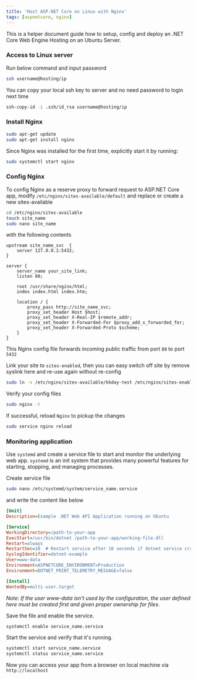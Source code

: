 ```yaml
---
title: 'Host ASP.NET Core on Linux with Nginx'
tags: [aspnetcore, nginx]
---
```


This is a helper document guide how to setup, config and deploy an .NET Core Web Engine Hosting on an Ubuntu Server.
<!-- more -->

### Access to Linux server

Run below command and input password

```bash
ssh username@hosting/ip
```

You can copy your local ssh key to server and no need password to login next time

```bash
ssh-copy-id -i .ssh/id_rsa username@hosting/ip
```

### Install Nginx

```bash
sudo apt-get update
sudo apt-get install nginx
```

Since Nginx was installed for the first time, explicitly start it by running:

```bash
sudo systemctl start nginx
```

### Config Nginx

To config Nginx as a reserve proxy to forward request to ASP.NET Core app, modify `/etc/nginx/sites-available/default` and replace or create a new sites-available

```bash
cd /etc/nginx/sites-available
touch site_name
sudo nano site_name
```

with the following contents

```nginx
upstream site_name_svc  {
    server 127.0.0.1:5432;
}

server {
    server_name your_site_link;
    listen 80;

    root /usr/share/nginx/html;
    index index.html index.htm;

    location / {
        proxy_pass http://site_name_svc;
        proxy_set_header Host $host;
        proxy_set_header X-Real-IP $remote_addr;
        proxy_set_header X-Forwarded-For $proxy_add_x_forwarded_for;
        proxy_set_header X-Forwarded-Proto $scheme;
    }
}
```

This Nginx config file forwards incoming public traffic from port `80` to port `5432`

Link your site to `sites-enabled`, then you can easy switch off site by remove syslink here and re-use again without re-config

```bash
sudo ln -s /etc/nginx/sites-available/kkday-test /etc/nginx/sites-enabled
```

Verify your config files

```bash
sudo nginx -t
```

If successful, reload `Nginx` to pickup the changes

```bash
sudo service nginx reload
```

### Monitoring application

Use `systemd` and create a service file to start and monitor the underlying web app. `systemd` is an init system that provides many powerful features for starting, stopping, and managing processes.

Create service file

```bash
sudo nano /etc/systemd/system/service_name.service
```

and write the content like below

```ini
[Unit]
Description=Example .NET Web API Application running on Ubuntu

[Service]
WorkingDirectory=/path-to-your-app
ExecStart=/usr/bin/dotnet /path-to-your-app/working-file.dll
Restart=always
RestartSec=10  # Restart service after 10 seconds if dotnet service crashes
SyslogIdentifier=dotnet-example
User=www-data
Environment=ASPNETCORE_ENVIRONMENT=Production
Environment=DOTNET_PRINT_TELEMETRY_MESSAGE=false

[Install]
WantedBy=multi-user.target
```

_Note: If the user www-data isn't used by the configuration, the user defined here must be created first and given proper ownership for files._

Save the file and enable the service.

```bash
systemctl enable service_name.service
```

Start the service and verify that it's running.

```bash
systemctl start service_name.service
systemctl status service_name.service
```

Now you can access your app from a browser on local machine via `http://localhost`
